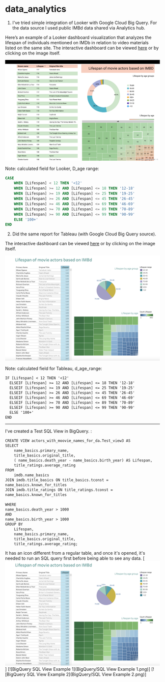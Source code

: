 # data_analytics

1. I've tried simple integration of Looker with Google Cloud Big Query. For the data source I used public IMBd data shared via Analytics hub. 

Here’s an example of a Looker dashboard visualization that analyzes the lifespan of individuals mentioned on IMDb in relation to video materials listed on the same site. The interactive dashboard can be viewed [here](https://lookerstudio.google.com/embed/reporting/15deb2b7-387a-4cfd-9e1e-d1747ec0bafc/page/NFd8D) or by clicking on the image itself.

[![Looker Dashboard Example (IMDb)](Visualisation/Looker_imbd_example.png)](https://lookerstudio.google.com/embed/reporting/15deb2b7-387a-4cfd-9e1e-d1747ec0bafc/page/NFd8D)

Note: calculated field for Looker, D_age range:
```sql
CASE 
    WHEN [Lifespan] < 12 THEN '<12'
    WHEN [Lifespan] >= 12 AND [Lifespan] <= 18 THEN '12-18'
    WHEN [Lifespan] >= 19 AND [Lifespan] <= 25 THEN '19-25'
    WHEN [Lifespan] >= 26 AND [Lifespan] <= 45 THEN '26-45'
    WHEN [Lifespan] >= 46 AND [Lifespan] <= 69 THEN '46-69'
    WHEN [Lifespan] >= 70 AND [Lifespan] <= 89 THEN '70-89'
    WHEN [Lifespan] >= 90 AND [Lifespan] <= 99 THEN '90-99'
    ELSE '100+'
END
```


2. Did the same report for Tableau (with Google Cloud Big Query source).

The interactive dashboard can be viewed [here](https://public.tableau.com/app/profile/tanya.saburova/viz/BigQuery_IMBD/Dashboard1?publish=yes) or by clicking on the image itself.

[![Tableau Dashboard Example (IMDb)](Visualisation/Tableau_imbd_example.png)](https://public.tableau.com/app/profile/tanya.saburova/viz/BigQuery_IMBD/Dashboard1?publish=yes)

Note: calculated field for Tableau, d_age_range:
```
IF [Lifespan] < 12 THEN '<12'
  ELSEIF [Lifespan] >= 12 AND [Lifespan] <= 18 THEN '12-18'
  ELSEIF [Lifespan] >= 19 AND [Lifespan] <= 25 THEN '19-25'
  ELSEIF [Lifespan] >= 26 AND [Lifespan] <= 45 THEN '26-45'
  ELSEIF [Lifespan] >= 46 AND [Lifespan] <= 69 THEN '46-69'
  ELSEIF [Lifespan] >= 70 AND [Lifespan] <= 89 THEN '70-89'
  ELSEIF [Lifespan] >= 90 AND [Lifespan] <= 99 THEN '90-99'
  ELSE '100+'
END
```
___________________________________________________________

I've created a Test SQL View in BigQuery.  : 
```
CREATE VIEW actors_with_moovie_names_for_da.Test_view3 AS
SELECT
    name_basics.primary_name,
    title_basics.original_title,
    ( name_basics.death_year - name_basics.birth_year) AS Lifespan,
    title_ratings.average_rating
FROM
    imdb.name_basics
JOIN imdb.title_basics ON title_basics.tconst = name_basics.known_for_titles
JOIN imdb.title_ratings ON title_ratings.tconst = name_basics.known_for_titles

WHERE 
name_basics.death_year > 1000
AND 
name_basics.birth_year > 1000
GROUP BY
    Lifespan,
    name_basics.primary_name,
    title_basics.original_title,
    title_ratings.average_rating;
```

It has an icon different from a regular table, and once it's opened, it's needed to run an SQL query first before being able to see any data.
[![Tableau Dashboard Example (IMDb)](Visualisation/Tableau_imbd_example.png)]
[![BigQuery SQL View Example 1](BigQuery/SQL View Example 1.png)]
[![BigQuery SQL View Example 2](BigQuery/SQL View Example 2.png)]
